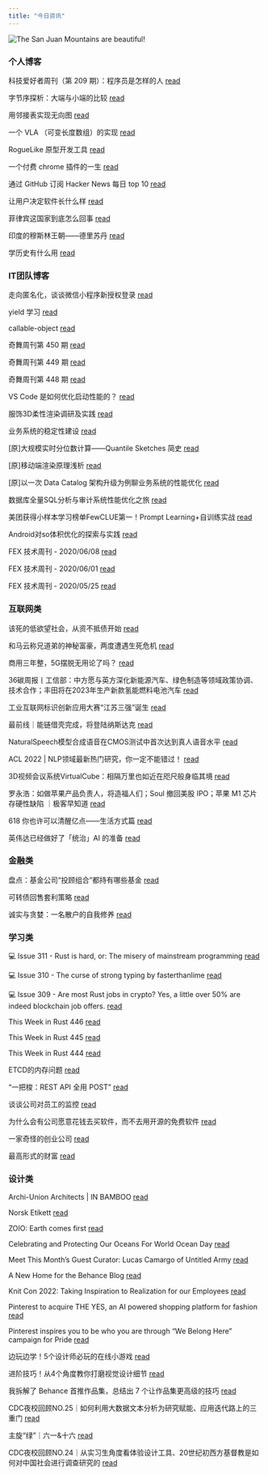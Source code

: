 ```yaml
---
title: "今日资讯"
---
```


![The San Juan Mountains are beautiful!](https://cn.bing.com/th?id=OHR.MisoolIsland_EN-US7672276436_UHD.jpg "San Juan Mountains")

### 个人博客

   科技爱好者周刊（第 209 期）：程序员是怎样的人 [read](http://www.ruanyifeng.com/blog/2022/06/weekly-issue-209.html)

   字节序探析：大端与小端的比较 [read](http://www.ruanyifeng.com/blog/2022/06/endianness-analysis.html)

   用邻接表实现无向图 [read](https://blog.codingnow.com/2022/06/ajdjacency_list.html)

   一个 VLA （可变长度数组）的实现 [read](https://blog.codingnow.com/2022/06/vla.html)

   RogueLike 原型开发工具 [read](https://blog.codingnow.com/2022/05/roguelike_lua.html)

   一个付费 chrome 插件的一生 [read](https://blog.t9t.io/star-history-2021-01-21/)

   通过 GitHub 订阅 Hacker News 每日 top 10 [read](https://blog.t9t.io/headllines-2020-09-03/)

   让用户决定软件长什么样 [read](https://blog.t9t.io/let-user-design-2020-06-18/)

   菲律宾这国家到底怎么回事 [read](https://www.kymjs.com/history/2022/05/11/01)

   印度的穆斯林王朝——德里苏丹 [read](https://www.kymjs.com/pay/history/2022/05/08/01)

   学历史有什么用 [read](https://www.kymjs.com/history/2022/05/04/01)

### IT团队博客

   走向匿名化，谈谈微信小程序新授权登录 [read](http://www.alloyteam.com/2021/04/15431/)

   yield 学习 [read](http://www.alloyteam.com/2021/03/15427/)

   callable-object [read](http://www.alloyteam.com/2021/03/callable-object/)

   奇舞周刊第 450 期 [read](https://weekly.75.team/issue450.html)

   奇舞周刊第 449 期 [read](https://weekly.75.team/issue449.html)

   奇舞周刊第 448 期 [read](https://weekly.75.team/issue448.html)

   VS Code 是如何优化启动性能的？ [read](https://fed.taobao.org/blog/taofed/do71ct/wpsf10)

   服饰3D柔性渲染调研及实践 [read](https://fed.taobao.org/blog/taofed/do71ct/fufsgh)

   业务系统的稳定性建设 [read](https://fed.taobao.org/blog/taofed/do71ct/fc3cy0)

   \[原\]大规模实时分位数计算——Quantile Sketches 简史 [read](https://blog.csdn.net/ByteDanceTech/article/details/125230400)

   \[原\]移动端渲染原理浅析 [read](https://blog.csdn.net/ByteDanceTech/article/details/125213904)

   \[原\]以一次 Data Catalog 架构升级为例聊业务系统的性能优化 [read](https://blog.csdn.net/ByteDanceTech/article/details/125176612)

   数据库全量SQL分析与审计系统性能优化之旅 [read](https://tech.meituan.com/2022/06/09/the-route-of-database-get-audit-sql-optimize.html)

   美团获得小样本学习榜单FewCLUE第一！Prompt Learning+自训练实战 [read](https://tech.meituan.com/2022/06/09/fewclue-low-resource-learning.html)

   Android对so体积优化的探索与实践 [read](https://tech.meituan.com/2022/06/02/meituans-technical-exploration-and-practice-of-android-so-volume-optimization.html)

   FEX 技术周刊 - 2020/06/08 [read](http://fex.baidu.com/blog/2020/06/fex-weekly-08//)

   FEX 技术周刊 - 2020/06/01 [read](http://fex.baidu.com/blog/2020/06/fex-weekly-01//)

   FEX 技术周刊 - 2020/05/25 [read](http://fex.baidu.com/blog/2020/05/fex-weekly-25//)

### 互联网类

   该死的低欲望社会，从资不抵债开始 [read](http://www.huxiu.com/article/578588.html?f=wangzhan)

   和马云称兄道弟的神秘富豪，两度遭遇生死危机 [read](http://www.huxiu.com/article/578685.html?f=wangzhan)

   商用三年整，5G摆脱无用论了吗？ [read](http://www.huxiu.com/article/578885.html?f=wangzhan)

   36碳周报丨工信部：中方愿与英方深化新能源汽车、绿色制造等领域政策协调、技术合作；丰田将在2023年生产新款氢能燃料电池汽车 [read](https://36kr.com/p/1779606095597193)

   工业互联网标识创新应用大赛“江苏三强”诞生 [read](https://36kr.com/p/1780276520128130)

   最前线｜能链借壳完成，将登陆纳斯达克 [read](https://36kr.com/p/1780150649769352)

   NaturalSpeech模型合成语音在CMOS测试中首次达到真人语音水平 [read](https://www.msra.cn/zh-cn/news/features/naturalspeech)

   ACL 2022 \| NLP领域最新热门研究，你一定不能错过！ [read](https://www.msra.cn/zh-cn/news/features/acl-2022)

   3D视频会议系统VirtualCube：相隔万里也如近在咫尺般身临其境 [read](https://www.msra.cn/zh-cn/news/features/virtualcube)

   罗永浩：如做苹果产品负责人，将造福人们；Soul 撤回美股 IPO；苹果 M1 芯片存硬性缺陷 ｜极客早知道 [read](http://www.geekpark.net/news/303588)

   618 你也许可以清醒亿点——生活方式篇 [read](http://www.geekpark.net/news/303518)

   英伟达已经做好了「统治」AI 的准备 [read](http://www.geekpark.net/news/303540)

### 金融类

   盘点：基金公司“投顾组合”都持有哪些基金 [read](http://xueqiu.com/8687456694/222266234)

   可转债回售套利策略 [read](http://xueqiu.com/6146592061/222365123)

   诚实与贪婪：一名散户的自我修养 [read](http://xueqiu.com/7947659357/222356812)

### 学习类

   💻 Issue 311 - Rust is hard, or: The misery of mainstream programming [read](https://rust.libhunt.com/newsletter/311)

   💻 Issue 310 - The curse of strong typing by fasterthanlime [read](https://rust.libhunt.com/newsletter/310)

   💻 Issue 309 - Are most Rust jobs in crypto? Yes, a little over 50% are indeed blockchain job offers. [read](https://rust.libhunt.com/newsletter/309)

   This Week in Rust 446 [read](https://this-week-in-rust.org/blog/2022/06/08/this-week-in-rust-446/)

   This Week in Rust 445 [read](https://this-week-in-rust.org/blog/2022/06/01/this-week-in-rust-445/)

   This Week in Rust 444 [read](https://this-week-in-rust.org/blog/2022/05/25/this-week-in-rust-444/)

   ETCD的内存问题 [read](https://coolshell.cn/articles/22242.html)

   “一把梭：REST API 全用 POST” [read](https://coolshell.cn/articles/22173.html)

   谈谈公司对员工的监控 [read](https://coolshell.cn/articles/22157.html)

   为什么会有公司愿意花钱去买软件，而不去用开源的免费软件 [read](https://wanqu.co/p/7581?s=rss)

   一家奇怪的创业公司 [read](https://wanqu.co/p/7580?s=rss)

   最高形式的财富 [read](https://wanqu.co/p/7579?s=rss)

### 设计类

   Archi-Union Architects \| IN BAMBOO [read](https://www.behance.net/gallery/143242655/Archi-Union-Architects-IN-BAMBOO)

   Norsk Etikett [read](https://www.behance.net/gallery/142470033/Norsk-Etikett)

   ZOIO: Earth comes first [read](https://www.behance.net/gallery/145738301/ZOIO-Earth-comes-first)

   Celebrating and Protecting Our Oceans For World Ocean Day [read](https://medium.com/behance-blog/celebrating-and-protecting-our-oceans-for-world-ocean-day-2c24a64c913e?source=rss-f5272b7f3182------2)

   Meet This Month’s Guest Curator: Lucas Camargo of Untitled Army [read](https://medium.com/behance-blog/meet-this-months-guest-curator-lucas-camargo-of-untitled-army-3592b70bdbc3?source=rss-f5272b7f3182------2)

   A New Home for the Behance Blog [read](https://medium.com/behance-blog/a-new-home-for-the-behance-blog-8261c8e49c2b?source=rss-f5272b7f3182------2)

   Knit Con 2022: Taking Inspiration to Realization for our Employees [read](https://newsroom.pinterest.com/en/post/knit-con-2022-taking-inspiration-to-realization-for-our-employees)

   Pinterest to acquire THE YES, an AI powered shopping platform for fashion [read](https://newsroom.pinterest.com/en/post/pinterest-to-acquire-the-yes-an-ai-powered-shopping-platform-for-fashion)

   Pinterest inspires you to be who you are through “We Belong Here” campaign for Pride [read](https://newsroom.pinterest.com/en/post/pinterest-inspires-you-to-be-who-you-are-through-we-belong-here-campaign-for-pride)

   边玩边学！5个设计师必玩的在线小游戏 [read](https://www.uisdc.com/5-design-game)

   进阶技巧！从4个角度教你打磨视觉设计细节 [read](https://www.uisdc.com/visual-design-details)

   我拆解了 Behance 首推作品集，总结出 7 个让作品集更高级的技巧 [read](https://www.uisdc.com/behance-recommend-portfolio-2)

   CDC夜校回顾NO.25｜如何利用大数据文本分析为研究赋能、应用迭代路上的三重门 [read](https://cdc.tencent.com/2022/06/08/cdc%e5%a4%9c%e6%a0%a1%e5%9b%9e%e9%a1%beno-25%ef%bd%9c%e5%a6%82%e4%bd%95%e5%88%a9%e7%94%a8%e5%a4%a7%e6%95%b0%e6%8d%ae%e6%96%87%e6%9c%ac%e5%88%86%e6%9e%90%e4%b8%ba%e7%a0%94%e7%a9%b6%e8%b5%8b%e8%83%bd-2/)

   主旋“绿”｜六一&十六 [read](https://cdc.tencent.com/2022/06/07/%e4%b8%bb%e6%97%8b%e7%bb%bf%ef%bd%9c%e5%85%ad%e4%b8%80%e5%8d%81%e5%85%ad/)

   CDC夜校回顾NO.24｜从实习生角度看体验设计工具、20世纪初西方基督教是如何对中国社会进行调查研究的 [read](https://cdc.tencent.com/2022/06/06/cdc%e5%a4%9c%e6%a0%a1%e5%9b%9e%e9%a1%beno-24%ef%bd%9c%e4%bb%8e%e5%ae%9e%e4%b9%a0%e7%94%9f%e8%a7%92%e5%ba%a6%e7%9c%8b%e4%bd%93%e9%aa%8c%e8%ae%be%e8%ae%a1%e5%b7%a5%e5%85%b7%e3%80%8120%e4%b8%96%e7%ba%aa/)

